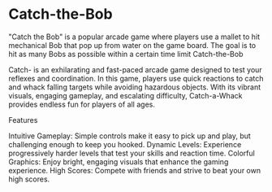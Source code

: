 # Catch-the-Bob
"Catch the Bob" is a popular arcade game where players use a mallet to hit mechanical Bob that pop up from water on the game board. The goal is to hit as many Bobs as possible within a certain time limit
Catch-the-Bob

Catch- is an exhilarating and fast-paced arcade game designed to test your reflexes and coordination. In this game, players use quick reactions to catch and whack falling targets while avoiding hazardous objects. With its vibrant visuals, engaging gameplay, and escalating difficulty, Catch-a-Whack provides endless fun for players of all ages.

Features

Intuitive Gameplay: Simple controls make it easy to pick up and play, but challenging enough to keep you hooked.
Dynamic Levels: Experience progressively harder levels that test your skills and reaction time.
Colorful Graphics: Enjoy bright, engaging visuals that enhance the gaming experience.
High Scores: Compete with friends and strive to beat your own high scores.
